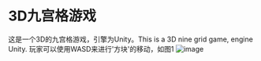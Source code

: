# 3D九宫格游戏
这是一个3D的九宫格游戏，引擎为Unity。This is a 3D nine grid game, engine Unity.
玩家可以使用WASD来进行'方块'的移动，如图1
![image](https://github.com/Ruibin-Ningh/3D-nine-grid-game/assets/132149419/afd5e749-bdd4-4aa1-9266-2a0e48ffffd2)
